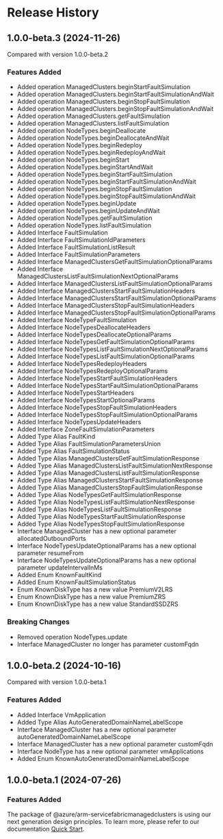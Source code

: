 # Release History
    
## 1.0.0-beta.3 (2024-11-26)
Compared with version 1.0.0-beta.2
    
### Features Added

  - Added operation ManagedClusters.beginStartFaultSimulation
  - Added operation ManagedClusters.beginStartFaultSimulationAndWait
  - Added operation ManagedClusters.beginStopFaultSimulation
  - Added operation ManagedClusters.beginStopFaultSimulationAndWait
  - Added operation ManagedClusters.getFaultSimulation
  - Added operation ManagedClusters.listFaultSimulation
  - Added operation NodeTypes.beginDeallocate
  - Added operation NodeTypes.beginDeallocateAndWait
  - Added operation NodeTypes.beginRedeploy
  - Added operation NodeTypes.beginRedeployAndWait
  - Added operation NodeTypes.beginStart
  - Added operation NodeTypes.beginStartAndWait
  - Added operation NodeTypes.beginStartFaultSimulation
  - Added operation NodeTypes.beginStartFaultSimulationAndWait
  - Added operation NodeTypes.beginStopFaultSimulation
  - Added operation NodeTypes.beginStopFaultSimulationAndWait
  - Added operation NodeTypes.beginUpdate
  - Added operation NodeTypes.beginUpdateAndWait
  - Added operation NodeTypes.getFaultSimulation
  - Added operation NodeTypes.listFaultSimulation
  - Added Interface FaultSimulation
  - Added Interface FaultSimulationIdParameters
  - Added Interface FaultSimulationListResult
  - Added Interface FaultSimulationParameters
  - Added Interface ManagedClustersGetFaultSimulationOptionalParams
  - Added Interface ManagedClustersListFaultSimulationNextOptionalParams
  - Added Interface ManagedClustersListFaultSimulationOptionalParams
  - Added Interface ManagedClustersStartFaultSimulationHeaders
  - Added Interface ManagedClustersStartFaultSimulationOptionalParams
  - Added Interface ManagedClustersStopFaultSimulationHeaders
  - Added Interface ManagedClustersStopFaultSimulationOptionalParams
  - Added Interface NodeTypeFaultSimulation
  - Added Interface NodeTypesDeallocateHeaders
  - Added Interface NodeTypesDeallocateOptionalParams
  - Added Interface NodeTypesGetFaultSimulationOptionalParams
  - Added Interface NodeTypesListFaultSimulationNextOptionalParams
  - Added Interface NodeTypesListFaultSimulationOptionalParams
  - Added Interface NodeTypesRedeployHeaders
  - Added Interface NodeTypesRedeployOptionalParams
  - Added Interface NodeTypesStartFaultSimulationHeaders
  - Added Interface NodeTypesStartFaultSimulationOptionalParams
  - Added Interface NodeTypesStartHeaders
  - Added Interface NodeTypesStartOptionalParams
  - Added Interface NodeTypesStopFaultSimulationHeaders
  - Added Interface NodeTypesStopFaultSimulationOptionalParams
  - Added Interface NodeTypesUpdateHeaders
  - Added Interface ZoneFaultSimulationParameters
  - Added Type Alias FaultKind
  - Added Type Alias FaultSimulationParametersUnion
  - Added Type Alias FaultSimulationStatus
  - Added Type Alias ManagedClustersGetFaultSimulationResponse
  - Added Type Alias ManagedClustersListFaultSimulationNextResponse
  - Added Type Alias ManagedClustersListFaultSimulationResponse
  - Added Type Alias ManagedClustersStartFaultSimulationResponse
  - Added Type Alias ManagedClustersStopFaultSimulationResponse
  - Added Type Alias NodeTypesGetFaultSimulationResponse
  - Added Type Alias NodeTypesListFaultSimulationNextResponse
  - Added Type Alias NodeTypesListFaultSimulationResponse
  - Added Type Alias NodeTypesStartFaultSimulationResponse
  - Added Type Alias NodeTypesStopFaultSimulationResponse
  - Interface ManagedCluster has a new optional parameter allocatedOutboundPorts
  - Interface NodeTypesUpdateOptionalParams has a new optional parameter resumeFrom
  - Interface NodeTypesUpdateOptionalParams has a new optional parameter updateIntervalInMs
  - Added Enum KnownFaultKind
  - Added Enum KnownFaultSimulationStatus
  - Enum KnownDiskType has a new value PremiumV2LRS
  - Enum KnownDiskType has a new value PremiumZRS
  - Enum KnownDiskType has a new value StandardSSDZRS

### Breaking Changes

  - Removed operation NodeTypes.update
  - Interface ManagedCluster no longer has parameter customFqdn
    
    
## 1.0.0-beta.2 (2024-10-16)
Compared with version 1.0.0-beta.1
    
### Features Added

  - Added Interface VmApplication
  - Added Type Alias AutoGeneratedDomainNameLabelScope
  - Interface ManagedCluster has a new optional parameter autoGeneratedDomainNameLabelScope
  - Interface ManagedCluster has a new optional parameter customFqdn
  - Interface NodeType has a new optional parameter vmApplications
  - Added Enum KnownAutoGeneratedDomainNameLabelScope
    
    
## 1.0.0-beta.1 (2024-07-26)

### Features Added

The package of @azure/arm-servicefabricmanagedclusters is using our next generation design principles. To learn more, please refer to our documentation [Quick Start](https://aka.ms/azsdk/js/mgmt/quickstart).
